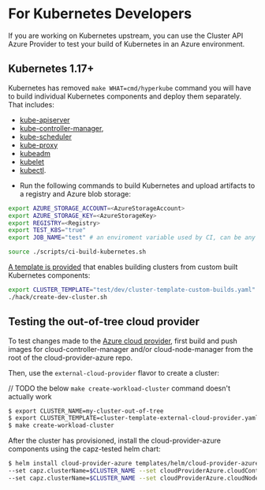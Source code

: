 # For Kubernetes Developers

If you are working on Kubernetes upstream, you can use the Cluster API Azure Provider to test your build of Kubernetes in an Azure environment.

## Kubernetes 1.17+

Kubernetes has removed `make WHAT=cmd/hyperkube` command you will have to build individual Kubernetes components and deploy them separately. That includes:

- [kube-apiserver](https://kubernetes.io/docs/reference/command-line-tools-reference/kube-apiserver/)
- [kube-controller-manager](https://kubernetes.io/docs/reference/command-line-tools-reference/kube-controller-manager/),
- [kube-scheduler](https://kubernetes.io/docs/reference/command-line-tools-reference/kube-scheduler/)
- [kube-proxy](https://kubernetes.io/docs/reference/command-line-tools-reference/kube-proxy/)
- [kubeadm](https://kubernetes.io/docs/reference/setup-tools/kubeadm/)
- [kubelet](https://kubernetes.io/docs/reference/command-line-tools-reference/kubelet/)
- [kubectl](https://kubernetes.io/docs/reference/kubectl/overview/).

* Run the following commands to build Kubernetes and upload artifacts to a registry and Azure blob storage:

```bash
export AZURE_STORAGE_ACCOUNT=<AzureStorageAccount>
export AZURE_STORAGE_KEY=<AzureStorageKey>
export REGISTRY=<Registry>
export TEST_K8S="true"
export JOB_NAME="test" # an enviroment variable used by CI, can be any non-empty string

source ./scripts/ci-build-kubernetes.sh
```

[A template is provided](../../../../templates/test/dev/cluster-template-custom-builds.yaml) that enables building clusters from custom built Kubernetes components:

```bash
export CLUSTER_TEMPLATE="test/dev/cluster-template-custom-builds.yaml"
./hack/create-dev-cluster.sh
```

## Testing the out-of-tree cloud provider

To test changes made to the [Azure cloud provider](https://github.com/kubernetes-sigs/cloud-provider-azure), first build and push images for cloud-controller-manager and/or cloud-node-manager from the root of the cloud-provider-azure repo.

Then, use the `external-cloud-provider` flavor to create a cluster:

// TODO the below `make create-workload-cluster` command doesn't actually work

```bash
$ export CLUSTER_NAME=my-cluster-out-of-tree
$ export CLUSTER_TEMPLATE=cluster-template-external-cloud-provider.yaml
$ make create-workload-cluster
```
After the cluster has provisioned, install the cloud-provider-azure components using the capz-tested helm chart:

```bash
$ helm install cloud-provider-azure templates/helm/cloud-provider-azure \
--set capz.clusterName=$CLUSTER_NAME --set cloudProviderAzure.cloudControllerManager.image=myrepo/my-ccm:v0.0.1 \
--set capz.clusterName=$CLUSTER_NAME --set cloudProviderAzure.cloudNodeManager.image=myrepo/my-cnm:v0.0.1 \
```
